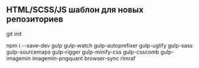 <h2>HTML/SCSS/JS шаблон для новых репозиториев</h2>

<p>git init</p>
<p>npm i --save-dev gulp gulp-watch gulp-autoprefixer gulp-uglify gulp-sass gulp-sourcemaps gulp-rigger gulp-minify-css gulp-csscomb gulp-imagemin imagemin-pngquant browser-sync rimraf</p>
